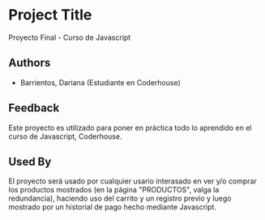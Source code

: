 # Project Title

Proyecto Final - 
Curso de Javascript

## Authors

- Barrientos, Dariana (Estudiante en Coderhouse)

## Feedback

Este proyecto es utilizado para poner en práctica todo lo aprendido en el curso de Javascript, Coderhouse. 

## Used By

El proyecto será usado por cualquier usario interasado en ver y/o comprar los productos mostrados (en la página "PRODUCTOS", valga la redundancia), haciendo uso del carrito y un registro previo y luego mostrado por un historial de pago hecho mediante Javascript. 
